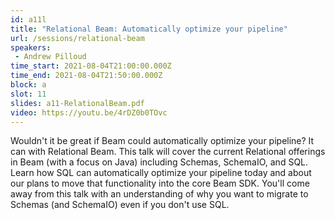 ```yaml
---
id: a11l
title: "Relational Beam: Automatically optimize your pipeline"
url: /sessions/relational-beam
speakers:
 - Andrew Pilloud
time_start: 2021-08-04T21:00:00.000Z
time_end: 2021-08-04T21:50:00.000Z
block: a
slot: 11
slides: a11-RelationalBeam.pdf
video: https://youtu.be/4rDZ0b0TOvc
---
```


Wouldn't it be great if Beam could automatically optimize your pipeline? It can with Relational Beam. This talk will cover the current Relational offerings in Beam (with a focus on Java) including Schemas, SchemaIO, and SQL. Learn how SQL can automatically optimize your pipeline today and about our plans to move that functionality into the core Beam SDK. You'll come away from this talk with an understanding of why you want to migrate to Schemas (and SchemaIO) even if you don't use SQL.